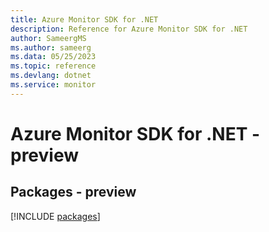 ```yaml
---
title: Azure Monitor SDK for .NET
description: Reference for Azure Monitor SDK for .NET
author: SameergMS
ms.author: sameerg
ms.data: 05/25/2023
ms.topic: reference
ms.devlang: dotnet
ms.service: monitor
---
```

# Azure Monitor SDK for .NET - preview
## Packages - preview
[!INCLUDE [packages](monitor-index.md)]